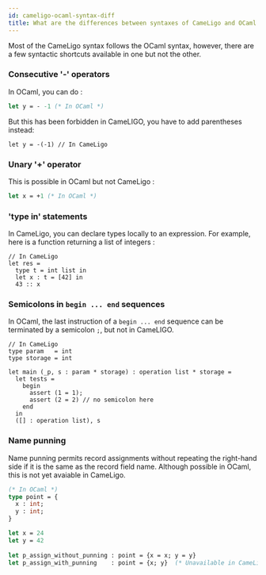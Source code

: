 ```yaml
---
id: cameligo-ocaml-syntax-diff
title: What are the differences between syntaxes of CameLigo and OCaml ?
---
```


Most of the CameLigo syntax follows the OCaml syntax, however, there are a few syntactic shortcuts available in one but not the other.

### Consecutive '-' operators

In OCaml, you can do :

```ocaml
let y = - -1 (* In OCaml *)
```
But this has been forbidden in CameLIGO, you have to add parentheses instead:

```cameligo
let y = -(-1) // In CameLigo
```

### Unary '+' operator

This is possible in OCaml but not CameLigo :

```ocaml
let x = +1 (* In OCaml *)
```

### 'type in' statements

In CameLigo, you can declare types locally to an expression.
For example, here is a function returning a list of integers :

```cameligo
// In CameLigo
let res = 
  type t = int list in
  let x : t = [42] in
  43 :: x
```

### Semicolons in `begin ... end` sequences

In OCaml, the last instruction of a `begin ... end` sequence can be terminated by a semicolon `;`, but not in CameLIGO.

```cameligo
// In CameLigo
type param   = int
type storage = int

let main (_p, s : param * storage) : operation list * storage =
  let tests =
    begin
      assert (1 = 1);
      assert (2 = 2) // no semicolon here
    end
  in
  ([] : operation list), s
```

### Name punning

Name punning permits record assignments without repeating the right-hand side if it is the same as the record field name.
Although possible in OCaml, this is not yet avaiable in CameLigo.

```ocaml
(* In OCaml *)
type point = {
  x : int;
  y : int;
}

let x = 24
let y = 42
  
let p_assign_without_punning : point = {x = x; y = y}
let p_assign_with_punning    : point = {x; y}  (* Unavailable in CameLigo *)
```
